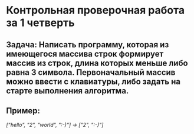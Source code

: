 # Контрольная проверочная работа за 1 четверть

## **Задача:** Написать программу, которая из имеющегося массива строк формирует массив из строк, длина которых меньше либо равна 3 символа. Первоначальный массив можно ввести с клавиатуры, либо задать на старте выполнения алгоритма.

## **Пример:**

*["hello", "2", "world", ":-)"] -> ["2", ":-)"]*